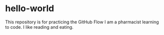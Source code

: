 # hello-world
This repository is for practicing the GitHub Flow
I am a pharmacist learning to code. I like reading and eating.
